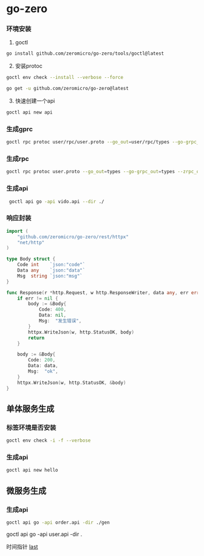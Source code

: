 # go-zero

### 环境安装
1. goctl

```bash
go install github.com/zeromicro/go-zero/tools/goctl@latest
```
2. 安装protoc

```bash
goctl env check --install --verbose --force

go get -u github.com/zeromicro/go-zero@latest
```
3. 快速创建一个api

```bash
goctl api new api
```

### 生成gprc
```bash
goctl rpc protoc user/rpc/user.proto --go_out=user/rpc/types --go-grpc_out=user/rpc/types --zrpc_out=user/rpc/
```

### 生成rpc

```bash
goctl rpc protoc user.proto --go_out=types --go-grpc_out=types --zrpc_out=. 
```
### 生成api
```bash
 goctl api go -api vido.api --dir ./
```

### 响应封装
```go
import (
	"github.com/zeromicro/go-zero/rest/httpx"
	"net/http"
)

type Body struct {
	Code int    `json:"code"`
	Data any    `json:"data"`
	Msg  string `json:"msg"`
}

func Response(r *http.Request, w http.ResponseWriter, data any, err error) {
	if err != nil {
		body := &Body{
			Code: 400,
			Data: nil,
			Msg:  "发生错误",
		}
		httpx.WriteJson(w, http.StatusOK, body)
		return
	}

	body := &Body{
		Code: 200,
		Data: data,
		Msg:  "ok",
	}
	httpx.WriteJson(w, http.StatusOK, &body)
}
```
## 单体服务生成

### 标签环境是否安装
```bash
goctl env check -i -f --verbose 
```

### 生成api
```bash
goctl api new hello
```

## 微服务生成

### 生成api
```bash
goctl api go -api order.api -dir ./gen

```





goctl api go -api user.api -dir .

时间指针
[last](https://www.bilibili.com/video/BV1kM411X7Cp/?p=6&spm_id_from=pageDriver&vd_source=e38cd951f2ee7bda48ec574f4e9ba363)
